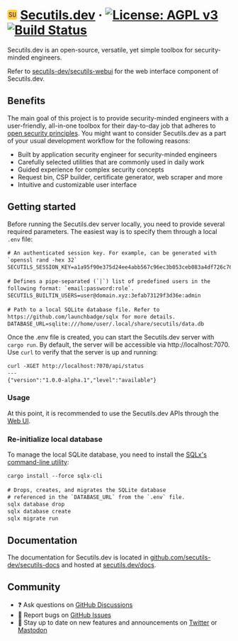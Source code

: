 # <img src="https://raw.githubusercontent.com/secutils-dev/secutils/main/assets/logo/secutils-logo-initials.png" alt="Secutils.dev" width="22"> [Secutils.dev](https://secutils.dev) &middot; [![License: AGPL v3](https://img.shields.io/badge/License-AGPL%20v3-blue.svg)](https://github.com/secutils-dev/secutils/blob/main/LICENSE) [![Build Status](https://github.com/secutils-dev/secutils/actions/workflows/ci.yml/badge.svg)](https://github.com/secutils-dev/secutils/actions)

Secutils.dev is an open-source, versatile, yet simple toolbox for security-minded engineers.

Refer to [secutils-dev/secutils-webui](https://github.com/secutils-dev/secutils-webui) for the web interface component of Secutils.dev.

## Benefits

The main goal of this project is to provide security-minded engineers with a user-friendly, all-in-one toolbox for their day-to-day job that adheres to [open security principles](https://en.wikipedia.org/wiki/Open_security). You might want to consider Secutils.dev as a part of your usual development workflow for the following reasons:

* Built by application security engineer for security-minded engineers
* Carefully selected utilities that are commonly used in daily work
* Guided experience for complex security concepts
* Request bin, CSP builder, certificate generator, web scraper and more
* Intuitive and customizable user interface

## Getting started

Before running the Secutils.dev server locally, you need to provide several required parameters. The easiest way is to specify them through a local `.env` file:
```dotenv
# An authenticated session key. For example, can be generated with `openssl rand -hex 32`
SECUTILS_SESSION_KEY=a1a95f90e375d24ee4abb567c96ec3b053ceb083a4df726c76f8570230311c58

# Defines a pipe-separated (`|`) list of predefined users in the following format: `email:password:role`.
SECUTILS_BUILTIN_USERS=user@domain.xyz:3efab73129f3d36e:admin

# Path to a local SQLite database file. Refer to https://github.com/launchbadge/sqlx for more details.
DATABASE_URL=sqlite:///home/user/.local/share/secutils/data.db
```

Once the .env file is created, you can start the Secutils.dev server with `cargo run`. By default, the server will be accessible via http://localhost:7070. Use `curl` to verify that the server is up and running:

```shellThis command 
curl -XGET http://localhost:7070/api/status
---
{"version":"1.0.0-alpha.1","level":"available"}
```

### Usage

At this point, it is recommended to use the Secutils.dev APIs through the [Web UI](https://github.com/secutils-dev/secutils-webui).

### Re-initialize local database

To manage the local SQLite database, you need to install the [SQLx's command-line utility](https://github.com/launchbadge/sqlx/tree/main/sqlx-cli):
```shell
cargo install --force sqlx-cli

# Drops, creates, and migrates the SQLite database
# referenced in the `DATABASE_URL` from the `.env` file.
sqlx database drop
sqlx database create
sqlx migrate run
```

## Documentation

The documentation for Secutils.dev is located in [github.com/secutils-dev/secutils-docs](https://github.com/secutils-dev/secutils-docs/) and hosted at [secutils.dev/docs](https://secutils.dev/docs).

## Community

- ❓ Ask questions on [GitHub Discussions](https://github.com/secutils-dev/secutils/discussions)
- 🐛 Report bugs on [GitHub Issues](https://github.com/secutils-dev/secutils/issues)
- 📣 Stay up to date on new features and announcements on [Twitter](https://twitter.com/secutils) or [Mastodon](https://fosstodon.org/@secutils)
